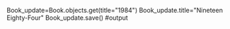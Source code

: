 Book_update=Book.objects.get(title="1984")
Book_update.title="Nineteen Eighty-Four"
Book_update.save()
#output